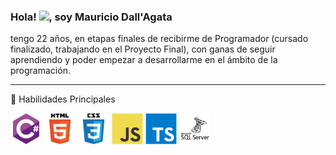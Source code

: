 ### Hola! <img src="https://raw.githubusercontent.com/MartinHeinz/MartinHeinz/master/wave.gif" width="30px">, soy Mauricio Dall'Agata

tengo 22 años, en etapas finales de recibirme de Programador (cursado finalizado, trabajando en el Proyecto Final), con ganas de seguir aprendiendo y poder empezar a desarrollarme en el ámbito de la programación. 

---

🧰 Habilidades Principales

<img src="https://github.com/devicons/devicon/blob/master/icons/csharp/csharp-original.svg" alt="C# Logo" width="50" height="50">   <img src="https://github.com/devicons/devicon/blob/master/icons/html5/html5-original-wordmark.svg" alt="HTML5 Logo" width="50" height="50">   <img src="https://github.com/devicons/devicon/blob/master/icons/css3/css3-original-wordmark.svg" alt="CSS3 Logo" width="50" height="50">   <img src="https://github.com/devicons/devicon/blob/master/icons/javascript/javascript-original.svg" alt="JavaScript Logo" width="50" height="50">   <img src="https://github.com/devicons/devicon/blob/master/icons/typescript/typescript-original.svg" alt="TypeScript Logo" width="50" height="50">   <img src="https://github.com/devicons/devicon/blob/master/icons/microsoftsqlserver/microsoftsqlserver-plain-wordmark.svg" alt="SQL Server Logo" width="50" height="50"> 



<!--
Here are some ideas to get you started:

- 🔭 I’m currently working on ...
- 🌱 I’m currently learning ...
- 👯 I’m looking to collaborate on ...
- 🤔 I’m looking for help with ...
- 💬 Ask me about ...
- 📫 How to reach me: ...
- ⚡ Fun fact: ...
-->
